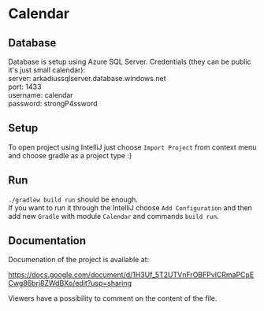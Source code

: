 # Calendar

## Database
Database is setup using Azure SQL Server. Credentials (they can be public it's just small calendar): \
server: arkadiussqlserver.database.windows.net \
port: 1433 \
username: calendar \
password: strongP4ssword

## Setup
To open project using IntelliJ just choose `Import Project` from context menu and choose gradle as a project type :)

## Run
`./gradlew build run` should be enough. \
If you want to run it through the IntelliJ choose `Add Configuration` and then add new `Gradle` with module `Calendar` and commands `build run`.

## Documentation
Documenation of the project is available at:

https://docs.google.com/document/d/1H3Uf_5T2UTVnFrOBFPvlCRmaPCpECwg86brj8ZWdBXo/edit?usp=sharing

Viewers have a possibility to comment on the content of the file.